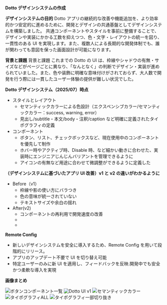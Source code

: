 **Dotto デザインシステムの作成**

**デザインシステムの目的**
Dotto アプリの継続的な改善や機能追加を、より効率的かつ安定的に進めるために、開発とデザインの共通基盤としてデザインシステムを構築しました。
共通コンポーネントやスタイルを事前に整備することで、デザインや実装にかかる工数を抑えつつ、色・文字・レイアウトの統一を図り、一貫性のある UI を実現します。また、複数人による長期的な開発体制でも、誰が関わっても意図を保った画面設計が可能になります。

**背景と課題**
背景と課題
これまでの Dotto の UI は、枠線やシャドウの有無・サイズなどがページごとに異なり、「なんとなく」の判断でデザイン・実装が進められていました。また、色や装飾に明確な意味付けがされておらず、大人数で開発を行う際には一貫したユーザー体験の提供が難しい状況でした。

**Dotto デザインシステム（2025/07）時点**

- スタイルとレイアウト
  - セマンティックカラーによる色設計（エクスペンシブカラー/セマンティックカラー：success, warning, error）
  - 見出し/subtitle・本文/body・注釈/caption など明確に定義されたタイポグラフィの定義
- コンポーネント
  - ボタン、リスト、チェックボックスなど、現在使用中のコンポーネントを優先して制作
  - ホバー時やアクティブ時、Disable 時、など細かい動きに合わせた、実装時にエンジニアじんじんバリアントを管理できるように
  - アイコンの有無など用途に合わせて微調整ができるように定義した

**（デザインシステムに基づいたアプリ UI 改善）v1 と v2 の違いがわかるように**

- Before（v1）
  - 枠線や影の使い方にバラつき
  - 色の意味が統一されていない
  - テキストサイズや余白の揺れ
- After(v2)
  - コンポーネントの再利用で開発速度の改善
  -
  -

**Remote Config**

- 新しいデザインシステムを安全に導入するため、Remote Config を用いて段階的にリリース。
- アプリのアップデート不要で UI を切り替え可能
- 特定ユーザーのみに新 UI を適用し、フィードバックを反映.開発中でも安全かつ柔軟な導入を実現

**画像まとめ**

![ボタンコンポーネント一覧](./images/Button.png)
![Dotto UI v1](./images/home.png)
![セマンティックカラー](./images/Semantic%20Colors.png)
![タイポグラフィALL](./images/Typography%20all.png)
![タイポグラフィ一部切り抜き](./images/typography.png)

